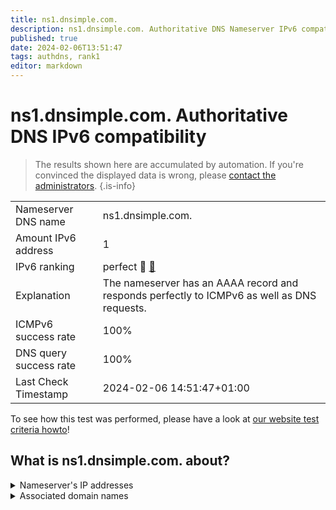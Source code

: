 ```yaml
---
title: ns1.dnsimple.com.
description: ns1.dnsimple.com. Authoritative DNS Nameserver IPv6 compatibility
published: true
date: 2024-02-06T13:51:47
tags: authdns, rank1
editor: markdown
---
```


# ns1.dnsimple.com. Authoritative DNS IPv6 compatibility

> The results shown here are accumulated by automation. If you're convinced the displayed data is wrong, please [contact the administrators](/howto/chat). 
{.is-info}




|   |   |
| - | - |
| Nameserver DNS name | ns1.dnsimple.com.
| Amount IPv6 address | 1
| IPv6 ranking | perfect :1st_place_medal: [🔗](/howto/ranking) |
| Explanation | The nameserver has an AAAA record and responds perfectly to ICMPv6 as well as DNS requests. |
| ICMPv6 success rate | 100%|
| DNS query success rate | 100% |
| Last Check Timestamp | 2024-02-06 14:51:47+01:00 |

To see how this test was performed, please have a look at [our website test criteria howto](/howto/testcriteria/authdns)!


## What is ns1.dnsimple.com. about?




<details>
<summary>Nameserver's IP addresses</summary>

2400:cb00:2049:1::a29f:1804

</details>



<details>
<summary>Associated domain names</summary>

pytorch.org

rethinkdb.com

</details>
